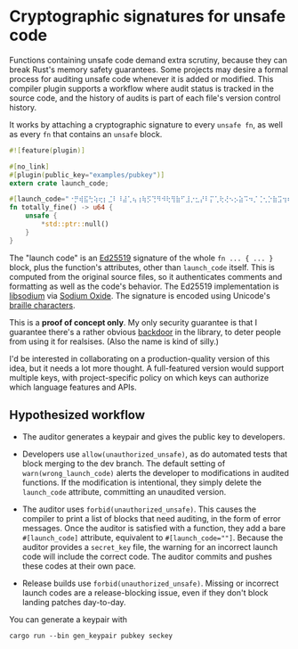 # Cryptographic signatures for unsafe code

Functions containing unsafe code demand extra scrutiny, because they can break
Rust's memory safety guarantees.  Some projects may desire a formal process for
auditing unsafe code whenever it is added or modified.  This compiler plugin
supports a workflow where audit status is tracked in the source code, and the
history of audits is part of each file's version control history.

It works by attaching a cryptographic signature to every `unsafe fn`, as well
as every `fn` that contains an `unsafe` block.

```rust
#![feature(plugin)]

#[no_link]
#[plugin(public_key="examples/pubkey")]
extern crate launch_code;

#[launch_code="⠐⡛⢾⣯⢓⢵⢖⡆⣈⠇⠸⣼⢁⢦⢰⢷⡫⢙⠻⠺⢗⢻⣷⠋⣸⡐⣂⡜⠇⡍⢁⢗⢜⠢⡢⣵⠩⠲⡈⢈⢂⡑⣷⣩⢲⢖⢃⡓⠄⣴⠩⡹⡸⠥⢱⢭⡼⠡⣻⡥⢜⢔⡌⠅"]
fn totally_fine() -> u64 {
    unsafe {
        *std::ptr::null()
    }
}
```

The "launch code" is an [Ed25519][] signature of the whole `fn ... { ... }`
block, plus the function's attributes, other than `launch_code` itself.  This
is computed from the original source files, so it authenticates comments and
formatting as well as the code's behavior.  The Ed25519 implementation is
[libsodium][] via [Sodium Oxide][].  The signature is encoded using Unicode's
[braille characters][].

[Ed25519]:            http://ed25519.cr.yp.to/
[libsodium]:          https://github.com/jedisct1/libsodium
[Sodium Oxide]:       https://github.com/dnaq/sodiumoxide
[braille characters]: http://en.wikipedia.org/wiki/Braille_Patterns

This is a **proof of concept only**.  My only security guarantee is that I
guarantee there's a rather obvious [backdoor][] in the library, to deter people
from using it for realsises.  (Also the name is kind of silly.)

[backdoor]: http://arstechnica.com/tech-policy/2013/12/launch-code-for-us-nukes-was-00000000-for-20-years/

I'd be interested in collaborating on a production-quality version of this
idea, but it needs a lot more thought.  A full-featured version would support
multiple keys, with project-specific policy on which keys can authorize which
language features and APIs.

## Hypothesized workflow

* The auditor generates a keypair and gives the public key to developers.

* Developers use `allow(unauthorized_unsafe)`, as do automated tests that block
  merging to the dev branch.  The default setting of `warn(wrong_launch_code)`
  alerts the developer to modifications in audited functions.  If the
  modification is intentional, they simply delete the `launch_code` attribute,
  committing an unaudited version.

* The auditor uses `forbid(unauthorized_unsafe)`.  This causes the compiler to
  print a list of blocks that need auditing, in the form of error messages.
  Once the auditor is satisfied with a function, they add a bare
  `#[launch_code]` attribute, equivalent to `#[launch_code=""]`.  Because the
  auditor provides a `secret_key` file, the warning for an incorrect launch
  code will include the correct code.  The auditor commits and pushes these
  codes at their own pace.

* Release builds use `forbid(unauthorized_unsafe)`.  Missing or incorrect
  launch codes are a release-blocking issue, even if they don't block
  landing patches day-to-day.

You can generate a keypair with

```
cargo run --bin gen_keypair pubkey seckey
```
